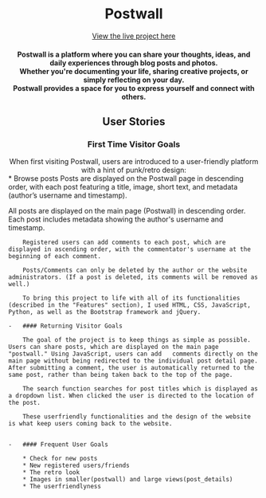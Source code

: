 <h1 align="center" color:>Postwall</h1>
<div align="center">
  <a href="https://postwall-500ee4318184.herokuapp.com/">View the live project here</a>
</div>

<h4 align="center">Postwall is a platform where you can share your thoughts, ideas, and daily experiences through blog posts and photos. 
  <br>Whether you're documenting your life, sharing creative projects, or simply reflecting on your day.
  <br>Postwall provides a space for you to express yourself and connect with others.</h4>


<h2 align="center">User Stories</h2>

<h3 align="center">First Time Visitor Goals</h3>
   <div align="center">When first visiting Postwall, users are introduced to a user-friendly platform with a hint of punk/retro design:</div>
	 * Browse posts  Posts are displayed on the Postwall page in descending order, with each post featuring a title, image, short text, and metadata (author’s username and timestamp).


All posts are displayed on the main page (Postwall) in descending order. Each post includes metadata showing the author's username and timestamp.

        Registered users can add comments to each post, which are displayed in ascending order, with the commentator's username at the beginning of each comment.

        Posts/Comments can only be deleted by the author or the website administrators. (If a post is deleted, its comments will be removed as well.)

        To bring this project to life with all of its functionalities (described in the "Features" section), I used HTML, CSS, JavaScript, Python, as well as the Bootstrap framework and jQuery.

    -   #### Returning Visitor Goals

        The goal of the project is to keep things as simple as possible. Users can share posts, which are displayed on the main page "postwall." Using JavaScript, users can add   comments directly on the main page without being redirected to the individual post detail page. After submitting a comment, the user is automatically returned to the same post, rather than being taken back to the top of the page.

        The search function searches for post titles which is displayed as a dropdown list. When clicked the user is directed to the location of the post. 

        These userfriendly functionalities and the design of the website is what keep users coming back to the website. 


    -   #### Frequent User Goals

        * Check for new posts
        * New registered users/friends
        * The retro look
        * Images in smaller(postwall) and large views(post_details)
        * The userfriendlyness
